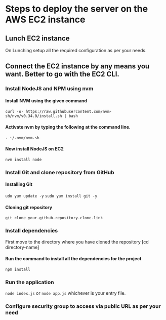 # Steps to deploy the server on the AWS EC2 instance

## Lunch EC2 instance 
On Lunching setup all the required configuration as per your needs.

## Connect the EC2 instance by any means you want. Better to go with the EC2 CLI.

### Install NodeJS and NPM using nvm
#### Install NVM using the given command
`curl -o- https://raw.githubusercontent.com/nvm-sh/nvm/v0.34.0/install.sh | bash`

#### Activate nvm by typing the following at the command line.
`. ~/.nvm/nvm.sh`
#### Now install NodeJS on EC2
`nvm install node`

### Install Git and clone repository from GitHub
#### Installing Git
`udo yum update -y`
`sudo yum install git -y`
#### Cloning git repository
`git clone your-github-repository-clone-link`

### Install dependencies
First move to the directory where you have cloned the repository [cd directory-name]

#### Run the command to install all the dependencies for the project
`npm install`

### Run the application
`node index.js`
or `node app.js`
whichever is your entry file.

### Configure security group to access via public URL as per your need
